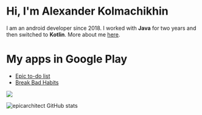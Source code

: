 # Hi, I'm Alexander Kolmachikhin
I am an android developer since 2018. 
I worked with <b>Java</b> for two years and then switched to <b>Kotlin</b>.
More about me [here](https://epicarchitect.github.io).

# My apps in Google Play
- [Epic to-do list](https://play.google.com/store/apps/details?id=kolmachikhin.alexander.epicto_dolist)
- [Break Bad Habits](https://play.google.com/store/apps/details?id=kolmachikhin.alexander.breakbadhabits)

<img src="https://media.giphy.com/media/l0HlKjAZTc6NHCSdy/giphy.gif">

![epicarchitect GitHub stats](https://github-readme-stats.vercel.app/api?username=epicarchitect&count_private=true&show_icons=true&theme=transparent)
